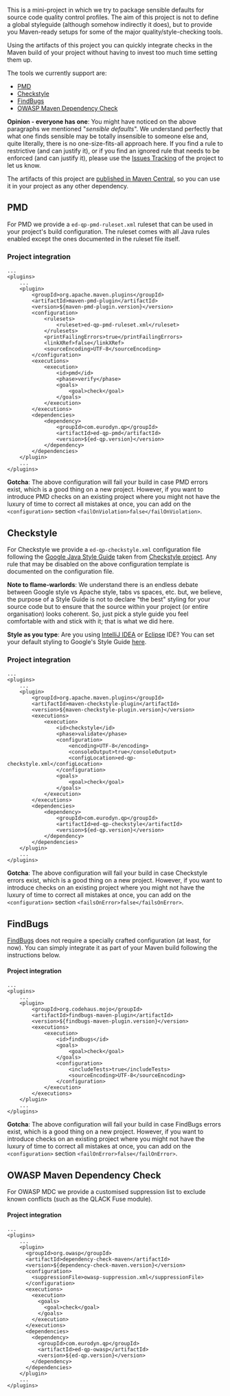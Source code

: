 This is a mini-project in which we try to package sensible
defaults for source code quality control profiles. The aim of this project is not
to define a global styleguide (although somehow indirectly it does), but
to provide you Maven-ready setups for some of the major
quality/style-checking tools.

Using the artifacts of this project you can quickly integrate checks in
the Maven build of your project without having to invest too much time
setting them up.

The tools we currently support are:  

* [PMD](https://pmd.github.io)
* [Checkstyle](http://checkstyle.sourceforge.net)
* [FindBugs](http://findbugs.sourceforge.net/)
* [OWASP Maven Dependency Check](https://www.owasp.org/index.php/OWASP_Dependency_Check)

__Opinion - everyone has one__:
You might have noticed on the above paragraphs we mentioned
"_sensible defaults_". We understand perfectly that what one finds
sensible may be totally insensible to someone else and, quite literally,
there is no one-size-fits-all approach here. If you find a rule to
restrictive (and can justify it), or if you find an ignored rule that
needs to be enforced (and can justify it), please use the
[Issues Tracking](https://github.com/eurodyn/Maven-Quality-Profiles/issues)
of the project to let us know.

The artifacts of this project are
[published in Maven Central](http://search.maven.org/#search%7Cga%7C1%7Ccom.eurodyn.qp),
so you can use it in your project as any other dependency.

## PMD
For PMD we provide a `ed-qp-pmd-ruleset.xml` ruleset that can be
used in your project's build configuration. The ruleset comes with all
Java rules enabled except the ones documented in the ruleset file itself.

### Project integration
```
...
<plugins>
    ...
    <plugin>
        <groupId>org.apache.maven.plugins</groupId>
        <artifactId>maven-pmd-plugin</artifactId>
        <version>${maven-pmd-plugin.version}</version>
        <configuration>
            <rulesets>
                <ruleset>ed-qp-pmd-ruleset.xml</ruleset>
            </rulesets>
            <printFailingErrors>true</printFailingErrors>
            <linkXRef>false</linkXRef>
            <sourceEncoding>UTF-8</sourceEncoding>
        </configuration>
        <executions>
            <execution>
                <id>pmd</id>
                <phase>verify</phase>
                <goals>
                    <goal>check</goal>
                </goals>
            </execution>
        </executions>
        <dependencies>
            <dependency>
                <groupId>com.eurodyn.qp</groupId>
                <artifactId>ed-qp-pmd</artifactId>
                <version>${ed-qp.version}</version>
            </dependency>
        </dependencies>
    </plugin>
    ...
</plugins>
```

__Gotcha__: The above configuration will fail your build in case PMD errors exist,
which is a good thing on a new project. However, if you want to introduce
PMD checks on an existing project where you might not have the luxury of
time to correct all mistakes at once, you can add
on the `<configuration>` section `<failOnViolation>false</failOnViolation>`.

## Checkstyle
For Checkstyle we provide a `ed-qp-checkstyle.xml` configuration file
following the [Google Java Style Guide](http://google.github.io/styleguide/javaguide.html)
taken from [Checkstyle project](https://github.com/checkstyle/checkstyle/tree/master/src/main/resources).
Any rule that may be disabled on the above configuration template is
documented on the configuration file.

__Note to flame-warlords__: We understand there is an endless debate between
Google style vs Apache style, tabs vs spaces, etc. but, we believe, the
purpose of a Style Guide is not to declare "the best" styling for your
source code but to ensure that the source within your project (or entire
organisation) looks coherent. So, just pick a style guide you feel
comfortable with and stick with it; that is what we did here.

__Style as you type__: Are you using [IntelliJ IDEA](https://www.jetbrains.com/idea/)
 or [Eclipse](https://eclipse.org/ide/) IDE? You can set your default
 styling to Google's Style Guide [here](https://github.com/google/styleguide).

### Project integration
```
...
<plugins>
    ...
    <plugin>
        <groupId>org.apache.maven.plugins</groupId>
        <artifactId>maven-checkstyle-plugin</artifactId>
        <version>${maven-checkstyle-plugin.version}</version>
        <executions>
            <execution>
                <id>checkstyle</id>
                <phase>validate</phase>
                <configuration>
                    <encoding>UTF-8</encoding>
                    <consoleOutput>true</consoleOutput>
                    <configLocation>ed-qp-checkstyle.xml</configLocation>
                </configuration>
                <goals>
                    <goal>check</goal>
                </goals>
            </execution>
        </executions>
        <dependencies>
            <dependency>
                <groupId>com.eurodyn.qp</groupId>
                <artifactId>ed-qp-checkstyle</artifactId>
                <version>${ed-qp.version}</version>
            </dependency>
        </dependencies>
    </plugin>
    ...
</plugins>
```

__Gotcha__: The above configuration will fail your build in case Checkstyle
 errors exist, which is a good thing on a new project. However, if you want
 to introduce checks on an existing project where you might not have the
 luxury of time to correct all mistakes at once, you can add on the
 `<configuration>` section `<failsOnError>false</failsOnError>`.

## FindBugs
[FindBugs](http://findbugs.sourceforge.net/) does not require a specially
crafted configuration (at least, for now). You can simply integrate it
as part of your Maven build following the instructions below.

#### Project integration
```
...
<plugins>
    ...
    <plugin>
        <groupId>org.codehaus.mojo</groupId>
        <artifactId>findbugs-maven-plugin</artifactId>
        <version>${findbugs-maven-plugin.version}</version>
        <executions>
            <execution>
                <id>findbugs</id>
                <goals>
                    <goal>check</goal>
                </goals>
                <configuration>
                    <includeTests>true</includeTests>
                    <sourceEncoding>UTF-8</sourceEncoding>
                </configuration>
            </execution>
        </executions>
    </plugin>
    ...
</plugins>
```

__Gotcha__: The above configuration will fail your build in case FindBugs
 errors exist, which is a good thing on a new project. However, if you want
 to introduce checks on an existing project where you might not have the
 luxury of time to correct all mistakes at once, you can add on the
 `<configuration>` section `<failOnError>false</failOnError>`.

## OWASP Maven Dependency Check
For OWASP MDC we provide a customised suppression list to exclude known
conflicts (such as the QLACK Fuse module).

#### Project integration
```
...
<plugins>
    ...
    <plugin>
      <groupId>org.owasp</groupId>
      <artifactId>dependency-check-maven</artifactId>
      <version>${dependency-check-maven.version}</version>
      <configuration>
        <suppressionFile>owasp-suppression.xml</suppressionFile>
      </configuration>
      <executions>
        <execution>
          <goals>
            <goal>check</goal>
          </goals>
        </execution>
      </executions>
      <dependencies>
        <dependency>
          <groupId>com.eurodyn.qp</groupId>
          <artifactId>ed-qp-owasp</artifactId>
          <version>${ed-qp.version}</version>
        </dependency>
      </dependencies>
    </plugin>
    ...
</plugins>
```
